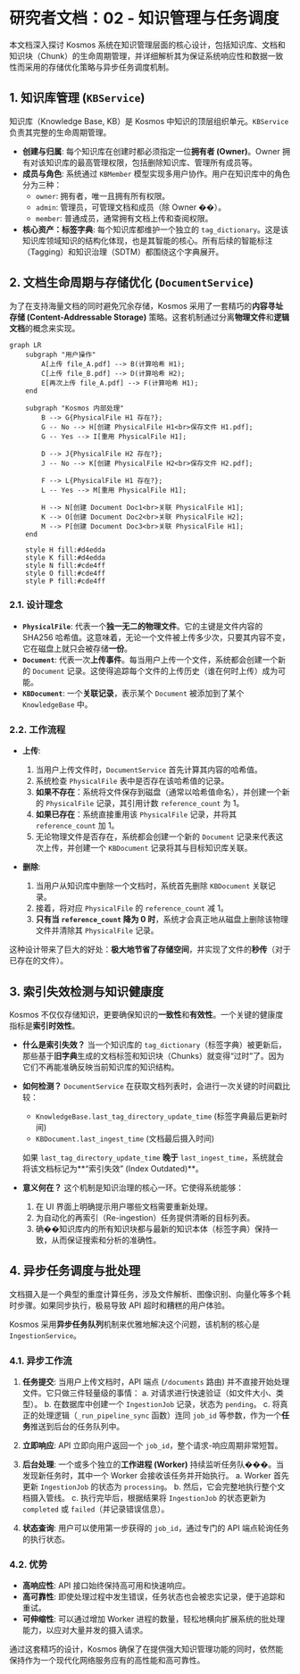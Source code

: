 # 研究者文档：02 - 知识管理与任务调度

本文档深入探讨 Kosmos 系统在知识管理层面的核心设计，包括知识库、文档和知识块（Chunk）的生命周期管理，并详细解析其为保证系统响应性和数据一致性而采用的存储优化策略与异步任务调度机制。

## 1. 知识库管理 (`KBService`)

知识库（Knowledge Base, KB）是 Kosmos 中知识的顶层组织单元。`KBService` 负责其完整的生命周期管理。

-   **创建与归属**: 每个知识库在创建时都必须指定一位**拥有者 (Owner)**。Owner 拥有对该知识库的最高管理权限，包括删除知识库、管理所有成员等。
-   **成员与角色**: 系统通过 `KBMember` 模型实现多用户协作。用户在知识库中的角色分为三种：
    -   `owner`: 拥有者，唯一且拥有所有权限。
    -   `admin`: 管理员，可管理文档和成员（除 Owner ��）。
    -   `member`: 普通成员，通常拥有文档上传和查阅权限。
-   **核心资产：标签字典**: 每个知识库都维护一个独立的 `tag_dictionary`。这是该知识库领域知识的结构化体现，也是其智能的核心。所有后续的智能标注（Tagging）和知识治理（SDTM）都围绕这个字典展开。

## 2. 文档生命周期与存储优化 (`DocumentService`)

为了在支持海量文档的同时避免冗余存储，Kosmos 采用了一套精巧的**内容寻址存储 (Content-Addressable Storage)** 策略。这套机制通过分离**物理文件**和**逻辑文档**的概念来实现。

```mermaid
graph LR
    subgraph "用户操作"
        A[上传 file_A.pdf] --> B(计算哈希 H1);
        C[上传 file_B.pdf] --> D(计算哈希 H2);
        E[再次上传 file_A.pdf] --> F(计算哈希 H1);
    end

    subgraph "Kosmos 内部处理"
        B --> G{PhysicalFile H1 存在?};
        G -- No --> H[创建 PhysicalFile H1<br>保存文件 H1.pdf];
        G -- Yes --> I[重用 PhysicalFile H1];
        
        D --> J{PhysicalFile H2 存在?};
        J -- No --> K[创建 PhysicalFile H2<br>保存文件 H2.pdf];
        
        F --> L{PhysicalFile H1 存在?};
        L -- Yes --> M[重用 PhysicalFile H1];

        H --> N[创建 Document Doc1<br>关联 PhysicalFile H1];
        K --> O[创建 Document Doc2<br>关联 PhysicalFile H2];
        M --> P[创建 Document Doc3<br>关联 PhysicalFile H1];
    end

    style H fill:#d4edda
    style K fill:#d4edda
    style N fill:#cde4ff
    style O fill:#cde4ff
    style P fill:#cde4ff
```

### 2.1. 设计理念

-   **`PhysicalFile`**: 代表一个**独一无二的物理文件**。它的主键是文件内容的 SHA256 哈希值。这意味着，无论一个文件被上传多少次，只要其内容不变，它在磁盘上就只会被存储**一份**。
-   **`Document`**: 代表一次**上传事件**。每当用户上传一个文件，系统都会创建一个新的 `Document` 记录。这使得追踪每个文件的上传历史（谁在何时上传）成为可能。
-   **`KBDocument`**: 一个**关联记录**，表示某个 `Document` 被添加到了某个 `KnowledgeBase` 中。

### 2.2. 工作流程

-   **上传**:
    1.  当用户上传文件时，`DocumentService` 首先计算其内容的哈希值。
    2.  系统检查 `PhysicalFile` 表中是否存在该哈希值的记录。
    3.  **如果不存在**：系统将文件保存到磁盘（通常以哈希值命名），并创建一个新的 `PhysicalFile` 记录，其引用计数 `reference_count` 为 1。
    4.  **如果已存在**：系统直接重用该 `PhysicalFile` 记录，并将其 `reference_count` 加 1。
    5.  无论物理文件是否存在，系统都会创建一个新的 `Document` 记录来代表这次上传，并创建一个 `KBDocument` 记录将其与目标知识库关联。

-   **删除**:
    1.  当用户从知识库中删除一个文档时，系统首先删除 `KBDocument` 关联记录。
    2.  接着，将对应 `PhysicalFile` 的 `reference_count` 减 1。
    3.  **只有当 `reference_count` 降为 0 时**，系统才会真正地从磁盘上删除该物理文件并清除其 `PhysicalFile` 记录。

这种设计带来了巨大的好处：**极大地节省了存储空间**，并实现了文件的**秒传**（对于已存在的文件）。

## 3. 索引失效检测与知识健康度

Kosmos 不仅仅存储知识，更要确保知识的**一致性**和**有效性**。一个关键的健康度指标是**索引时效性**。

-   **什么是索引失效？**
    当一个知识库的 `tag_dictionary`（标签字典）被更新后，那些基于**旧字典**生成的文档标签和知识块（Chunks）就变得“过时”了。因为它们不再能准确反映当前知识库的知识结构。

-   **如何检测？**
    `DocumentService` 在获取文档列表时，会进行一次关键的时间戳比较：
    -   `KnowledgeBase.last_tag_directory_update_time` (标签字典最后更新时间)
    -   `KBDocument.last_ingest_time` (文档最后摄入时间)

    如果 `last_tag_directory_update_time` **晚于** `last_ingest_time`，系统就会将该文档标记为**“索引失效” (Index Outdated)**。

-   **意义何在？**
    这个机制是知识治理的核心一环。它使得系统能够：
    1.  在 UI 界面上明确提示用户哪些文档需要重新处理。
    2.  为自动化的再索引（Re-ingestion）任务提供清晰的目标列表。
    3.  确��知识库内的所有知识块都与最新的知识本体（标签字典）保持一致，从而保证搜索和分析的准确性。

## 4. 异步任务调度与批处理

文档摄入是一个典型的重度计算任务，涉及文件解析、图像识别、向量化等多个耗时步骤。如果同步执行，极易导致 API 超时和糟糕的用户体验。

Kosmos 采用**异步任务队列**机制来优雅地解决这个问题，该机制的核心是 `IngestionService`。

### 4.1. 异步工作流

1.  **任务提交**: 当用户上传文档时，API 端点 (`/documents` 路由) 并不直接开始处理文件。它只做三件轻量级的事情：
    a.  对请求进行快速验证（如文件大小、类型）。
    b.  在数据库中创建一个 `IngestionJob` 记录，状态为 `pending`。
    c.  将真正的处理逻辑（`_run_pipeline_sync` 函数）连同 `job_id` 等参数，作为一个**任务**推送到后台的任务队列中。

2.  **立即响应**: API 立即向用户返回一个 `job_id`，整个请求-响应周期非常短暂。

3.  **后台处理**: 一个或多个独立的**工作进程 (Worker)** 持续监听任务队���。当发现新任务时，其中一个 Worker 会接收该任务并开始执行。
    a.  Worker 首先更新 `IngestionJob` 的状态为 `processing`。
    b.  然后，它会完整地执行整个文档摄入管线。
    c.  执行完毕后，根据结果将 `IngestionJob` 的状态更新为 `completed` 或 `failed`（并记录错误信息）。

4.  **状态查询**: 用户可以使用第一步获得的 `job_id`，通过专门的 API 端点轮询任务的执行状态。

### 4.2. 优势

-   **高响应性**: API 接口始终保持高可用和快速响应。
-   **高可靠性**: 即使处理过程中发生错误，任务状态也会被忠实记录，便于追踪和重试。
-   **可伸缩性**: 可以通过增加 Worker 进程的数量，轻松地横向扩展系统的批处理能力，以应对大量并发的摄入请求。

通过这套精巧的设计，Kosmos 确保了在提供强大知识管理功能的同时，依然能保持作为一个现代化网络服务应有的高性能和高可靠性。
